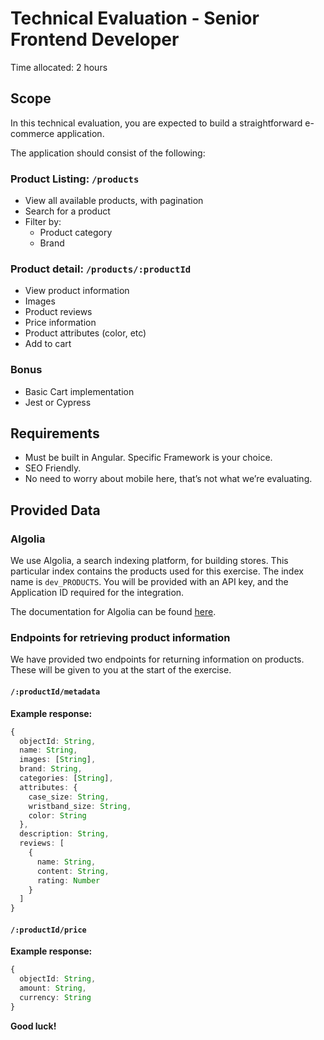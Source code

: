 # Technical Evaluation - Senior Frontend Developer

Time allocated: 2 hours

## Scope

In this technical evaluation, you are expected to build a straightforward e-commerce application.

The application should consist of the following:

### Product Listing: `/products`

- View all available products, with pagination
- Search for a product
- Filter by:
  - Product category
  - Brand

### Product detail: `/products/:productId`

- View product information
- Images
- Product reviews
- Price information
- Product attributes (color, etc)
- Add to cart

### Bonus

- Basic Cart implementation
- Jest or Cypress

## Requirements

- Must be built in Angular. Specific Framework is your choice.
- SEO Friendly.
- No need to worry about mobile here, that’s not what we’re evaluating.

## Provided Data

### Algolia

We use Algolia, a search indexing platform, for building stores. This particular index contains the products used for this exercise. The index name is `dev_PRODUCTS`. You will be provided with an API key, and the Application ID required for the integration.

The documentation for Algolia can be found [here](https://www.algolia.com/doc/api-reference/widgets/react/).

### Endpoints for retrieving product information

We have provided two endpoints for returning information on products. These will be given to you at the start of the exercise.

#### `/:productId/metadata` 

**Example response:**

```ts
{
  objectId: String,
  name: String,
  images: [String],
  brand: String,
  categories: [String],
  attributes: {
    case_size: String,
    wristband_size: String,
    color: String
  },
  description: String,
  reviews: [
    {
      name: String,
      content: String,
      rating: Number
    }
  ]
}
```

#### `/:productId/price`

**Example response:**

```ts
{
  objectId: String,
  amount: String,
  currency: String
}
```

**Good luck!**

